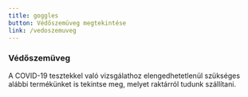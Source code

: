 ```yaml
---
title: goggles
button: Védőszemüveg megtekintése
link: /vedoszemuveg
---
```

### Védőszemüveg

A COVID-19 tesztekkel való vizsgálathoz elengedhetetlenül szükséges alábbi termékünket is tekintse meg, melyet raktárról tudunk szállítani.